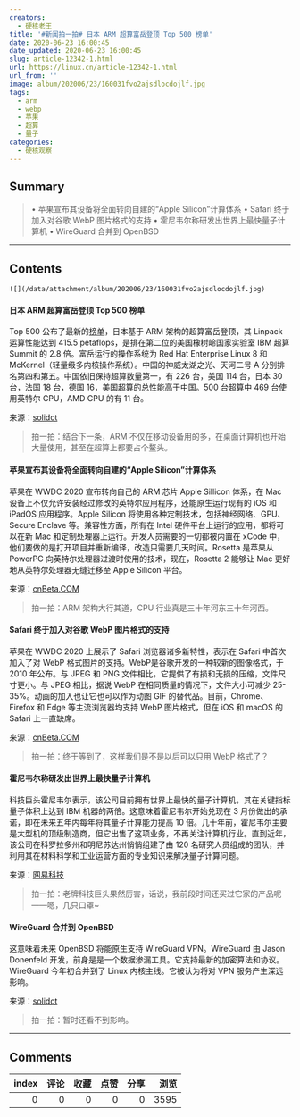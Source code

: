 ```yaml
---
creators:
  - 硬核老王
title: '#新闻拍一拍# 日本 ARM 超算富岳登顶 Top 500 榜单'
date: 2020-06-23 16:00:45
date_updated: 2020-06-23 16:00:45
slug: article-12342-1.html
url: https://linux.cn/article-12342-1.html
url_from: ''
image: album/202006/23/160031fvo2ajsdlocdojlf.jpg
tags:
  - arm
  - webp
  - 苹果
  - 超算
  - 量子
categories:
  - 硬核观察
---
```


## Summary

> • 苹果宣布其设备将全面转向自建的“Apple Silicon”计算体系 • Safari 终于加入对谷歌 WebP 图片格式的支持 • 霍尼韦尔称研发出世界上最快量子计算机 • WireGuard 合并到 OpenBSD

***

<!-- more -->

## Contents

`![](/data/attachment/album/202006/23/160031fvo2ajsdlocdojlf.jpg)`

#### 日本 ARM 超算富岳登顶 Top 500 榜单

Top 500 公布了最新的[榜单](https://www.top500.org/news/japan-captures-top500-crown-arm-powered-supercomputer/)，日本基于 ARM 架构的超算富岳登顶，其 Linpack 运算性能达到 415.5 petaflops，是排在第二位的美国橡树岭国家实验室 IBM 超算 Summit 的 2.8 倍。富岳运行的操作系统为 Red Hat Enterprise Linux 8 和 McKernel（轻量级多内核操作系统）。中国的神威太湖之光、天河二号 A 分别排名第四和第五。中国依旧保持超算数量第一，有 226 台，美国 114 台，日本 30 台，法国 18 台，德国 16，美国超算的总性能高于中国。500 台超算中 469 台使用英特尔 CPU，AMD CPU 的有 11 台。

来源：[solidot](https://www.solidot.org/story?sid=64744)

> 
> 拍一拍：结合下一条，ARM 不仅在移动设备用的多，在桌面计算机也开始大量使用，甚至在超算上都要占个鳌头。
> 
> 
> 

#### 苹果宣布其设备将全面转向自建的“Apple Silicon”计算体系

苹果在 WWDC 2020 宣布转向自己的 ARM 芯片 Apple Sillicon 体系，在 Mac 设备上不仅允许安装经过修改的英特尔应用程序，还能原生运行现有的 iOS 和 iPadOS 应用程序。Apple Silicon 将使用各种定制技术，包括神经网络、GPU、Secure Enclave 等。兼容性方面，所有在 Intel 硬件平台上运行的应用，都将可以在新 Mac 和定制处理器上运行。开发人员需要的一切都被内置在 xCode 中，他们要做的是打开项目并重新编译，改造只需要几天时间。Rosetta 是苹果从 PowerPC 向英特尔处理器过渡时使用的技术，现在，Rosetta 2 能够让 Mac 更好地从英特尔处理器无缝迁移至 Apple Silicon 平台。

来源：[cnBeta.COM](https://www.cnbeta.com/articles/tech/994279.htm)

> 
> 拍一拍：ARM 架构大行其道，CPU 行业真是三十年河东三十年河西。
> 
> 
> 

#### Safari 终于加入对谷歌 WebP 图片格式的支持

苹果在 WWDC 2020 上展示了 Safari 浏览器诸多新特性，表示在 Safari 中首次加入了对 WebP 格式图片的支持。WebP是谷歌开发的一种较新的图像格式，于 2010 年公布。与 JPEG 和 PNG 文件相比，它提供了有损和无损的压缩，文件尺寸更小。与 JPEG 相比，据说 WebP 在相同质量的情况下，文件大小可减少 25-35%。动画的加入也让它也可以作为动图 GIF 的替代品。目前，Chrome、Firefox 和 Edge 等主流浏览器均支持 WebP 图片格式，但在 iOS 和 macOS 的 Safari 上一直缺席。

来源：[cnBeta.COM](https://www.cnbeta.com/articles/tech/994527.htm)

> 
> 拍一拍：终于等到了，这样我们是不是以后可以只用 WebP 格式了？
> 
> 
> 

#### 霍尼韦尔称研发出世界上最快量子计算机

科技巨头霍尼韦尔表示，该公司目前拥有世界上最快的量子计算机，其在关键指标量子体积上达到 IBM 机器的两倍。这意味着霍尼韦尔开始兑现在 3 月份做出的承诺，即在未来五年内每年将其量子计算能力提高 10 倍。几十年前，霍尼韦尔主要是大型机的顶级制造商，但它出售了这项业务，不再关注计算机行业。直到近年，该公司在科罗拉多州和明尼苏达州悄悄组建了由 120 名研究人员组成的团队，并利用其在材料科学和工业运营方面的专业知识来解决量子计算问题。

来源：[网易科技](https://www.cnbeta.com/articles/science/994433.htm)

> 
> 拍一拍：老牌科技巨头果然厉害，话说，我前段时间还买过它家的产品呢——嗯，几只口罩~
> 
> 
> 

#### WireGuard 合并到 OpenBSD

这意味着未来 OpenBSD 将能原生支持 WireGuard VPN。WireGuard 由 Jason Donenfeld 开发，前身是是一个数据渗漏工具。它支持最新的加密算法和协议。WireGuard 今年初合并到了 Linux 内核主线。它被认为将对 VPN 服务产生深远影响。

来源：[solidot](https://www.solidot.org/story?sid=64733)

> 
> 拍一拍：暂时还看不到影响。
> 
> 
>

***

## Comments


|   index |   评论 |   收藏 |   点赞 |   分享 |   浏览 |
|--------:|-------:|-------:|-------:|-------:|-------:|
|       0 |      0 |      0 |      0 |      0 |   3595 |
